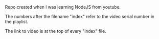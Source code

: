 Repo created when I was learning NodeJS from youtube.

The numbers after the filename "index" refer to the video serial number in the playlist.

The link to video is at the top of every "index" file.